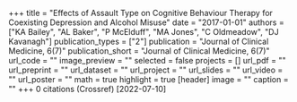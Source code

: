 +++
title = "Effects of Assault Type on Cognitive Behaviour Therapy for Coexisting Depression and Alcohol Misuse"
date = "2017-01-01"
authors = ["KA Bailey", "AL Baker", "P McElduff", "MA Jones", "C Oldmeadow", "DJ Kavanagh"]
publication_types = ["2"]
publication = "Journal of Clinical Medicine, 6(7)"
publication_short = "Journal of Clinical Medicine, 6(7)"
url_code = ""
image_preview = ""
selected = false
projects = []
url_pdf = ""
url_preprint = ""
url_dataset = ""
url_project = ""
url_slides = ""
url_video = ""
url_poster = ""
math = true
highlight = true
[header]
image = ""
caption = ""
+++
0 citations (Crossref) [2022-07-10]
